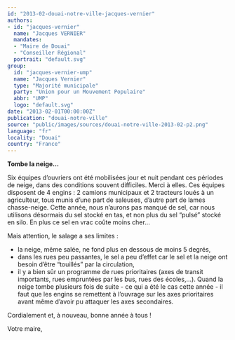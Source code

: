 ```yaml
---
id: "2013-02-douai-notre-ville-jacques-vernier"
authors:
- id: "jacques-vernier"
  name: "Jacques VERNIER"
  mandates: 
  - "Maire de Douai"
  - "Conseiller Régional"
  portrait: "default.svg"
group:
  id: "jacques-vernier-ump"
  name: "Jacques Vernier"
  type: "Majorité municipale"
  party: "Union pour un Mouvement Populaire"
  abbr: "UMP"
  logo: "default.svg"
date: "2013-02-01T00:00:00Z"
publication: "douai-notre-ville"
source: "public/images/sources/douai-notre-ville-2013-02-p2.png"
language: "fr"
locality: "Douai"
country: "France"
---
```


**Tombe la neige...**

Six équipes d’ouvriers  ont  été mobilisées jour et nuit pendant ces périodes de neige, dans des conditions souvent difficiles. Merci à elles. Ces équipes disposent de 4 engins : 2 camions municipaux et 2 tracteurs loués à un agriculteur, tous munis d’une part de saleuses, d’autre part de lames chasse-neige.
Cette année, nous n’aurons pas manqué de sel, car nous utilisons désormais du sel stocké en tas, et non plus du sel “pulsé” stocké en silo. En plus ce sel en vrac coûte moins cher...

Mais attention, le salage a ses limites :
- la neige, même salée, ne fond plus en dessous de moins 5 degrés,
- dans les rues peu passantes, le sel a peu d’effet car le sel et la neige ont besoin d’être “touillés” par la circulation,
- il y a bien sûr un programme de rues prioritaires (axes de transit importants, rues empruntées par les bus, rues des écoles,...). Quand la neige tombe plusieurs fois de suite - ce qui a été le cas cette année - il faut que les engins se remettent à l’ouvrage sur les axes prioritaires avant même d’avoir pu attaquer les axes secondaires.

Cordialement et, à nouveau, bonne année à tous !

Votre maire,
